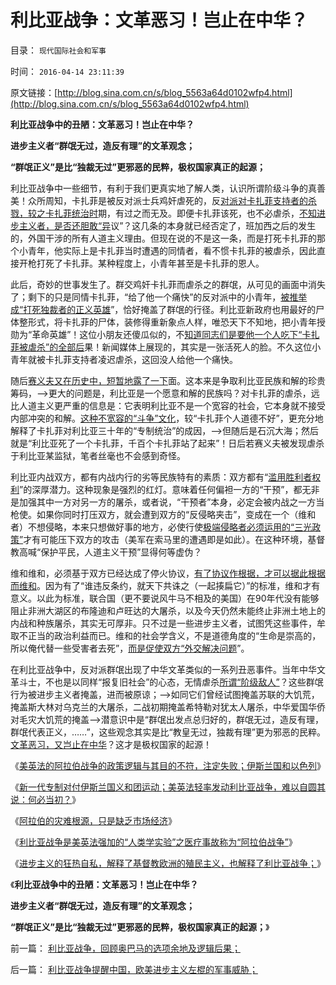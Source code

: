 # 利比亚战争：文革恶习！岂止在中华？

目录： `现代国际社会和军事` 

时间： `2016-04-14 23:11:39` 

原文链接：[http://blog.sina.com.cn/s/blog_5563a64d0102wfp4.html](http://blog.sina.com.cn/s/blog_5563a64d0102wfp4.html)

**利比亚战争中的丑陋：文革恶习！岂止在中华？**

**进步主义者“群氓无过，造反有理”的文革观念；**

**“群氓正义”是比“独裁无过”更邪恶的民粹，极权国家真正的起源；**

利比亚战争中一些细节，有利于我们更真实地了解人类，认识所谓阶级斗争的真善美！众所周知，卡扎菲是被反对派士兵鸡奸虐死的，反[对派对卡扎菲支持者的杀戮，较之卡扎菲统治时](../../../2011/4/22/卡扎菲的雇佣军和利比亚的户籍制度.md)期，有过之而无及。即便卡扎菲该死，也不必虐杀，[不知进步主义者，是否还胆敢“异](../../../2011/4/14/即使是对敌人也应该客观公正.md)议”？这几条的本身就已经否定了，班加西之后的发生的，外国干涉的所有人道主义理由。但现在说的不是这一条，而是打死卡扎菲的那个小青年，他实际上是卡扎菲当时遭遇的同情者，看不惯卡扎菲的被虐杀，因此直接开枪打死了卡扎菲。某种程度上，小青年甚至是卡扎菲的恩人。

此后，奇妙的世事发生了。群交鸡奸卡扎菲而虐杀之的群氓，从可见的画面中消失了；剩下的只是同情卡扎菲，“给了他一个痛快”的反对派中的小青年，[被推举成“打死独裁者的正义英雄](../../../2011/4/17/独裁腐败都不是司法罪名.md)”，恰好掩盖了群氓的行径。利比亚新政府也用最好的尸体整形式，将卡扎菲的尸体，装修得重新象点人样，唯恐天下不知地，把小青年授勋为“革命英雄”！这位小朋友还傻瓜似的，不[知道同志们是要他一个人吃下“卡扎菲被虐杀”的全部后](../../../2011/10/29/道德社会中的“打倒”和“平反”是啥回事？.md)果！新闻媒体上展现的，其实是一张活死人的脸。不久这位小青年就被卡扎菲支持者凌迟虐杀，这回没人给他一个痛快。

随后[赛义夫又在历史中，短暂地露了一下](../../../2011/11/23/赛义夫是利比亚的和平礼物，还是革命的弥赛亚？.md)面。这本来是争取利比亚民族和解的珍贵筹码，——>更大的问题是，利比亚是一个愿意和解的民族吗？对卡扎菲的虐杀，远比人道主义更严重的信息是：它表明利比亚不是一个宽容的社会，它本身就不接受内部冲突的和解。[这种不宽容的“斗争”文化](../../../2011/4/13/卡扎菲仅仅犯了一个小错误.md)，较“卡扎菲个人道德不好”，更充分地解释了卡扎菲对利比亚三十年的“专制统治”的成因，——>但随后是石沉大海；然后就是“利比亚死了一个卡扎菲，千百个卡扎菲站了起来”！日后若赛义夫被发现虐杀于利比亚某监狱，笔者丝毫也不会感到奇怪。

利比亚内战双方，都有内战内行的劣等民族特有的素质：双方都有“[滥用胜利者权利](../../../2016/3/10/外交战之和平的共识，及“滥用胜利者的权利”；.md)”的深厚潜力。这种现象是强烈的红灯。意味着任何偏袒一方的“干预”，都无非是加强其中一方对另一方的屠杀，或者说，“干预者”本身，必定会被内战之一方当枪使。如果你同时打压双方，就会遭到双方的“反侵略夹击”，变成在一个（维和者）不想侵略，本来只想做好事的地方，必使行使[极端侵略者必须运用的“三光政策”](../../../2009/12/1/“三光政策”曾是国际法内的战争行为.md)才有可能压下双方的攻击（美军在索马里的遭遇即是如此）。在这种环境，基督教高喊“保护平民，人道主义干预”显得何等虚伪？

维和维和，必须基于双方已经达成了停火协议，[有了协议作根据，才可以据此根据而维和](../../../2009/7/12/政府依法执法不是镇压.md)。因为有了“谁违反条约，就天下共诛之（一起揍扁它）”的标准，维和才有意义。以此为标准，联合国（更不要说风牛马不相及的美国）在90年代没有能够阻止非洲大湖区的布隆迪和卢旺达的大屠杀，以及今天仍然未能终止非洲土地上的内战和种族屠杀，其实无可厚非。只不过是一些进步主义者，试图凭这些事件，牟取不正当的政治利益而已。维和的社会学含义，不是道德角度的“生命是崇高的，所以俺代替一些受害者去死”，[而是促使双方“外交解决问题](../../../2016/3/15/战争的目的是和平，和平的实现不是消灭敌人.md)”。

在利比亚战争中，反对派群氓出现了中华文革类似的一系列丑恶事件。当年中华文革斗士，不也是以同样“报复旧社会”的心态，无情虐杀[所谓“阶级敌人”](../../../2012/4/8/灰太狼的革命的进化中的阶级敌人.md)？这些群氓行为被进步主义者掩盖，进而被原谅；——>如同它们曾经试图掩盖苏联的大饥荒，掩盖斯大林对乌克兰的大屠杀，二战初期掩盖希特勒对犹太人屠杀，中华爱国华侨对毛灾大饥荒的掩盖——>潜意识中是“群氓出发点总归好的，群氓无过，造反有理，群氓代表正义，……”，这些观念其实是比“教皇无过，独裁有理”更为邪恶的民粹。[文革恶习，又岂止在中华](../../../2012/4/6/妖魔化毛主席的，不见得是好东西.md)？这才是极权国家的起源！

《[美英法的阿拉伯战争的政策逻辑与其目的不符，注定失败；伊斯兰国和以色列](../../../2016/2/26/美英法，以色列和伊斯兰国，谁聪明？谁正确，谁错误？.md)》

《[新一代专制对付伊斯兰国义和团运动；美英法轻率发动利比亚战争，难以自圆其说：何必当初？](../../../2016/2/26/美英法轻率发动利比亚战争，难以自圆其说：何必当初？.md)》

《[阿拉伯的灾难根源，只是缺乏市场经济](../../../2016/2/28/阿拉伯的灾难根源，只是缺乏市场经济；.md)》

《[利比亚战争是美英法强加的“人类学实验”之医疗事故称为“阿拉伯战争”](../../../2016/4/12/利比亚战争是被强加的“人类学实验”.md)》

《[进步主义的狂热自私，解释了基督教欧洲的殖民主义，也解释了利比亚战争；](../../../2016/4/13/利比亚战争提醒中国，欧美进步主义左棍的军事威胁；.md)》

《**利比亚战争中的丑陋：文革恶习！岂止在中华？**

**进步主义者“群氓无过，造反有理”的文革观念；**

**“群氓正义”是比“独裁无过”更邪恶的民粹，极权国家真正的起源；**》

前一篇： [利比亚战争，回顾奥巴马的选项余地及逻辑后果；](../../../2016/4/15/利比亚战争，回顾奥巴马的选项余地及逻辑后果；.md)

后一篇： [利比亚战争提醒中国，欧美进步主义左棍的军事威胁；](../../../2016/4/13/利比亚战争提醒中国，欧美进步主义左棍的军事威胁；.md)

